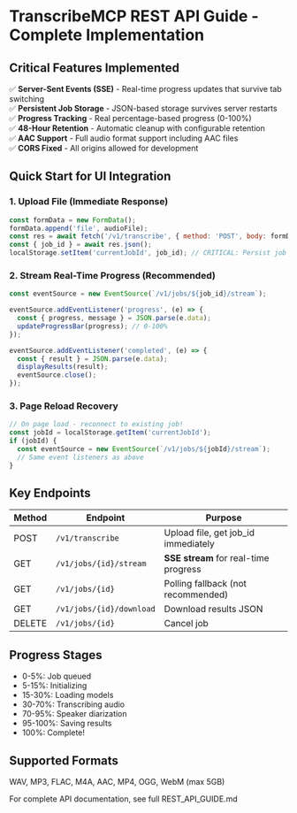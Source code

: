 # TranscribeMCP REST API Guide - Complete Implementation

## Critical Features Implemented

✅ **Server-Sent Events (SSE)** - Real-time progress updates that survive tab switching  
✅ **Persistent Job Storage** - JSON-based storage survives server restarts  
✅ **Progress Tracking** - Real percentage-based progress (0-100%)  
✅ **48-Hour Retention** - Automatic cleanup with configurable retention  
✅ **AAC Support** - Full audio format support including AAC files  
✅ **CORS Fixed** - All origins allowed for development  

## Quick Start for UI Integration

### 1. Upload File (Immediate Response)

```javascript
const formData = new FormData();
formData.append('file', audioFile);
const res = await fetch('/v1/transcribe', { method: 'POST', body: formData });
const { job_id } = await res.json();
localStorage.setItem('currentJobId', job_id); // CRITICAL: Persist job ID
```

### 2. Stream Real-Time Progress (Recommended)

```javascript
const eventSource = new EventSource(`/v1/jobs/${job_id}/stream`);

eventSource.addEventListener('progress', (e) => {
  const { progress, message } = JSON.parse(e.data);
  updateProgressBar(progress); // 0-100%
});

eventSource.addEventListener('completed', (e) => {
  const { result } = JSON.parse(e.data);
  displayResults(result);
  eventSource.close();
});
```

### 3. Page Reload Recovery

```javascript
// On page load - reconnect to existing job!
const jobId = localStorage.getItem('currentJobId');
if (jobId) {
  const eventSource = new EventSource(`/v1/jobs/${jobId}/stream`);
  // Same event listeners as above
}
```

## Key Endpoints

| Method | Endpoint | Purpose |
|--------|----------|---------|
| POST | `/v1/transcribe` | Upload file, get job_id immediately |
| GET | `/v1/jobs/{id}/stream` | **SSE stream** for real-time progress |
| GET | `/v1/jobs/{id}` | Polling fallback (not recommended) |
| GET | `/v1/jobs/{id}/download` | Download results JSON |
| DELETE | `/v1/jobs/{id}` | Cancel job |

## Progress Stages

- 0-5%: Job queued
- 5-15%: Initializing
- 15-30%: Loading models  
- 30-70%: Transcribing audio
- 70-95%: Speaker diarization
- 95-100%: Saving results
- 100%: Complete!

## Supported Formats
WAV, MP3, FLAC, M4A, AAC, MP4, OGG, WebM (max 5GB)

For complete API documentation, see full REST_API_GUIDE.md
